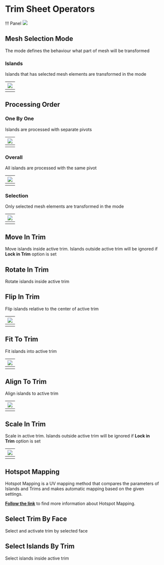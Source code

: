 # Trim Sheet Operators

!!! Panel
    ![](img/screen/trimsheet/trim_operators.png)

## Mesh Selection Mode
The mode defines the behaviour what part of mesh will be transformed

### Islands
Islands that has selected mesh elements are transformed in the mode

| ![](img/screen/trimsheet/mode_selection_islands.gif) |
|---|
| |

## Processing Order
### One By One
Islands are processed with separate pivots

| ![](img/screen/trimsheet/trim_one_by_one.gif) |
|---|
| |

### Overall
All islands are processed with the same pivot

| ![](img/screen/trimsheet/trim_overall.gif) |
|---|
| |

### Selection
Only selected mesh elements are transformed in the mode

| ![](img/screen/trimsheet/mode_selection.gif) |
|---|
| |

## Move In Trim
Move islands inside active trim. Islands outside active trim will be ignored if **Lock in Trim** option is set

## Rotate In Trim
Rotate islands inside active trim

## Flip In Trim
Flip islands relative to the center of active trim

| ![](img/screen/trimsheet/flip_in_trim.gif) |
|---|
| |

## Fit To Trim
Fit islands into active trim

| ![](img/screen/trimsheet/fit_to_trim.gif) |
|---|
| |

## Align To Trim
Align islands to active trim

| ![](img/screen/trimsheet/align_to_trim.gif) |
|---|
| |

## Scale In Trim
Scale in active trim. Islands outside active trim will be ignored if **Lock in Trim** option is set

| ![](img/screen/trimsheet/scale_in_trim.gif) |
|---|
| |

## Hotspot Mapping
Hotspot Mapping is a UV mapping method that compares the parameters of Islands and Trims and makes automatic mapping based on the given settings.

[**Follow the link**](trimsheet_hotspot.md) to find more information about Hotspot Mapping.

## Select Trim By Face
Select and activate trim by selected face

## Select Islands By Trim
Select islands inside active trim
